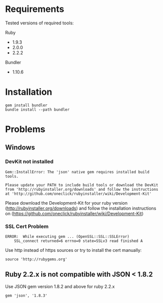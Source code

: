 # Requirements

Tested versions of required tools:

Ruby

* 1.9.3
* 2.0.0
* 2.2.2

Bundler

* 1.10.6

# Installation

    gem install bundler
    bundle install --path bundler
    
# Problems

## Windows

### DevKit not installed

    Gem::InstallError: The 'json' native gem requires installed build tools.
    
    Please update your PATH to include build tools or download the DevKit
    from 'http://rubyinstaller.org/downloads' and follow the instructions
    at 'http://github.com/oneclick/rubyinstaller/wiki/Development-Kit'
    
Please download the Development-Kit for your ruby version (http://rubyinstaller.org/downloads) and follow the installation instructions on 
(https://github.com/oneclick/rubyinstaller/wiki/Development-Kit)

### SSL Cert Problem

    ERROR:  While executing gem ... (OpenSSL::SSL::SSLError)
        SSL_connect returned=6 errno=0 state=SSLv3 read finished A
        
Use http instead of https sources or try to install the cert manually:

    source 'http://rubygems.org'
    
## Ruby 2.2.x is not compatible with JSON < 1.8.2

Use JSON gem version 1.8.2 and above for ruby 2.2.x

    gem 'json', '1.8.3'
